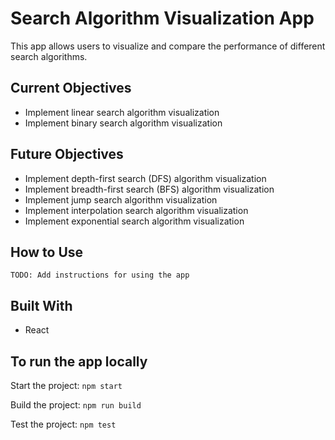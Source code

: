 # Search Algorithm Visualization App

This app allows users to visualize and compare the performance of different search algorithms.

## Current Objectives

* Implement linear search algorithm visualization
* Implement binary search algorithm visualization

## Future Objectives

* Implement depth-first search (DFS) algorithm visualization
* Implement breadth-first search (BFS) algorithm visualization
* Implement jump search algorithm visualization
* Implement interpolation search algorithm visualization
* Implement exponential search algorithm visualization

## How to Use

    TODO: Add instructions for using the app

## Built With

* React

## To run the app locally

Start the project: `npm start`

Build the project: `npm run build`

Test the project: `npm test`
